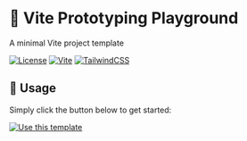 # 🌱 Vite Prototyping Playground

A minimal Vite project template

[![License](https://img.shields.io/badge/-unlicense-f56565.svg?longCache=true&style=for-the-badge)](https://github.com/nurodev/vite-prototyping-template/blob/main/LICENSE)
[![Vite](https://img.shields.io/badge/-vite-48bb78.svg?longCache=true&style=for-the-badge)](https://github.com/vitejs/vite)
[![TailwindCSS](https://img.shields.io/badge/-tailwindcss-4299e1.svg?longCache=true&style=for-the-badge)](https://tailwindcss.com/)

## 🦄 Usage

Simply click the button below to get started:

[![Use this template](https://img.shields.io/badge/use%20this%20template-brightgreen.svg?longCache=true&style=for-the-badge)](https://github.com/nurodev/vite-prototyping-template/generate)

